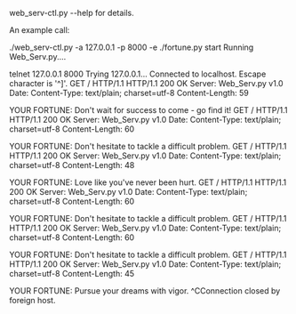 web_serv-ctl.py --help for details.

An example call:

./web_serv-ctl.py -a 127.0.0.1 -p 8000 -e ./fortune.py start
Running Web_Serv.py....

telnet 127.0.0.1 8000
Trying 127.0.0.1...
Connected to localhost.
Escape character is '^]'.
GET / HTTP/1.1
HTTP/1.1 200 OK
Server: Web_Serv.py v1.0
Date: 
Content-Type: text/plain; charset=utf-8
Content-Length: 59

YOUR FORTUNE: Don't wait for success to come - go find it!
GET / HTTP/1.1
HTTP/1.1 200 OK
Server: Web_Serv.py v1.0
Date: 
Content-Type: text/plain; charset=utf-8
Content-Length: 60

YOUR FORTUNE: Don't hesitate to tackle a difficult problem.
GET / HTTP/1.1
HTTP/1.1 200 OK
Server: Web_Serv.py v1.0
Date: 
Content-Type: text/plain; charset=utf-8
Content-Length: 48

YOUR FORTUNE: Love like you've never been hurt.
GET / HTTP/1.1
HTTP/1.1 200 OK
Server: Web_Serv.py v1.0
Date: 
Content-Type: text/plain; charset=utf-8
Content-Length: 60

YOUR FORTUNE: Don't hesitate to tackle a difficult problem.
GET / HTTP/1.1
HTTP/1.1 200 OK
Server: Web_Serv.py v1.0
Date: 
Content-Type: text/plain; charset=utf-8
Content-Length: 60

YOUR FORTUNE: Don't hesitate to tackle a difficult problem.
GET / HTTP/1.1
HTTP/1.1 200 OK
Server: Web_Serv.py v1.0
Date: 
Content-Type: text/plain; charset=utf-8
Content-Length: 45

YOUR FORTUNE: Pursue your dreams with vigor.
^CConnection closed by foreign host.
